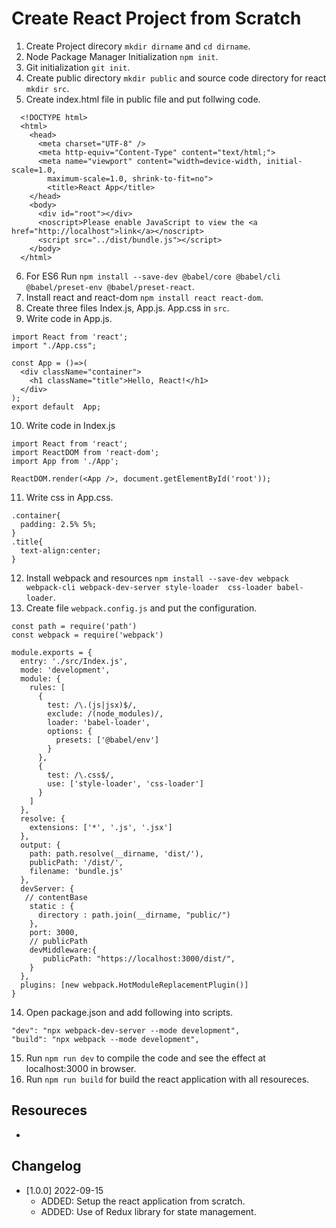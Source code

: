 # Create React Project from Scratch

  1. Create Project direcory `mkdir dirname` and `cd dirname`.
  2. Node Package Manager Initialization `npm init`.
  3. Git initialization `git init`.
  4. Create public directory `mkdir public` and source code directory for react `mkdir src`.
  5. Create index.html file in public file and put follwing code.

```
  <!DOCTYPE html>
  <html>
    <head>
      <meta charset="UTF-8" />
      <meta http-equiv="Content-Type" content="text/html;">
      <meta name="viewport" content="width=device-width, initial-scale=1.0,
        maximum-scale=1.0, shrink-to-fit=no">
        <title>React App</title>
    </head>
    <body>
      <div id="root"></div>
      <noscript>Please enable JavaScript to view the <a href="http://localhost">link</a></noscript>
      <script src="../dist/bundle.js"></script>
    </body>
  </html>
```

  6. For ES6 Run `npm install --save-dev @babel/core @babel/cli @babel/preset-env @babel/preset-react`.
  7. Install react and react-dom `npm install react react-dom`.
  8. Create three files Index.js, App.js. App.css in `src`.
  9. Write code in App.js.
```
import React from 'react';
import "./App.css";

const App = ()=>(
  <div className="container">
    <h1 className="title">Hello, React!</h1>
  </div>
);
export default  App;
```
  10. Write code in Index.js
```
import React from 'react';
import ReactDOM from 'react-dom';
import App from './App';

ReactDOM.render(<App />, document.getElementById('root'));
```

  11. Write css in App.css.
```
.container{
  padding: 2.5% 5%;
}
.title{
  text-align:center;
}
```

  12. Install webpack and resources `npm install --save-dev webpack webpack-cli webpack-dev-server style-loader  css-loader babel-loader`.
  13. Create file `webpack.config.js` and put the configuration.

```
const path = require('path')
const webpack = require('webpack')

module.exports = {
  entry: './src/Index.js',
  mode: 'development',
  module: {
    rules: [
      {
        test: /\.(js|jsx)$/,
        exclude: /(node_modules)/,
        loader: 'babel-loader',
        options: {
          presets: ['@babel/env']
        }
      },
      {
        test: /\.css$/,
        use: ['style-loader', 'css-loader']
      }
    ]
  },
  resolve: {
    extensions: ['*', '.js', '.jsx']
  },
  output: {
    path: path.resolve(__dirname, 'dist/'),
    publicPath: '/dist/',
    filename: 'bundle.js'
  },
  devServer: {
   // contentBase
    static : {
      directory : path.join(__dirname, "public/")
    },
    port: 3000,
    // publicPath
    devMiddleware:{
       publicPath: "https://localhost:3000/dist/",
    }
  },
  plugins: [new webpack.HotModuleReplacementPlugin()]
}

```
  14. Open package.json and add following into scripts.

```
"dev": "npx webpack-dev-server --mode development",
"build": "npx webpack --mode development",
```
  15. Run `npm run dev` to compile the code and see the effect at localhost:3000 in browser.
  16. Run `npm run build` for build the react application with all resoureces.

## Resoureces
  -
## Changelog
  - [1.0.0] 2022-09-15
    - ADDED: Setup the react application from scratch.
    - ADDED: Use of Redux library for state management.
